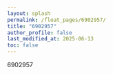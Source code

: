```yaml
---
layout: splash
permalink: /float_pages/6902957/
title: "6902957"
author_profile: false
last_modified_at: 2025-06-13
toc: false
---
```

 
6902957
